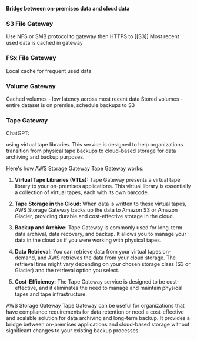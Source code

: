 
**Bridge between on-premises data and cloud data**

### S3 File Gateway

Use NFS or SMB protocol to gateway then HTTPS to [[S3]]
Most recent used data is cached in gateway

### FSx File Gateway

Local cache for frequent used data

### Volume Gateway

Cached volumes - low latency across most recent data
Stored volumes - entire dataset is on premise, schedule backups to S3

### Tape Gateway

ChatGPT:

using virtual tape libraries. This service is designed to help organizations transition from physical tape backups to cloud-based storage for data archiving and backup purposes.

Here's how AWS Storage Gateway Tape Gateway works:

1. **Virtual Tape Libraries (VTLs):** Tape Gateway presents a virtual tape library to your on-premises applications. This virtual library is essentially a collection of virtual tapes, each with its own barcode.
    
2. **Tape Storage in the Cloud:** When data is written to these virtual tapes, AWS Storage Gateway backs up the data to Amazon S3 or Amazon Glacier, providing durable and cost-effective storage in the cloud.
    
3. **Backup and Archive:** Tape Gateway is commonly used for long-term data archival, data recovery, and backup. It allows you to manage your data in the cloud as if you were working with physical tapes.
    
4. **Data Retrieval:** You can retrieve data from your virtual tapes on-demand, and AWS retrieves the data from your cloud storage. The retrieval time might vary depending on your chosen storage class (S3 or Glacier) and the retrieval option you select.
    
5. **Cost-Efficiency:** The Tape Gateway service is designed to be cost-effective, and it eliminates the need to manage and maintain physical tapes and tape infrastructure.
    

AWS Storage Gateway Tape Gateway can be useful for organizations that have compliance requirements for data retention or need a cost-effective and scalable solution for data archiving and long-term backup. It provides a bridge between on-premises applications and cloud-based storage without significant changes to your existing backup processes.

